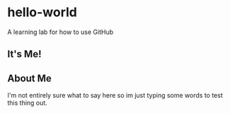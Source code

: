 # hello-world
A learning lab for how to use GitHub
## It's Me!
## About Me

  I'm not entirely sure what to say here so im just typing some words to test this thing out.
